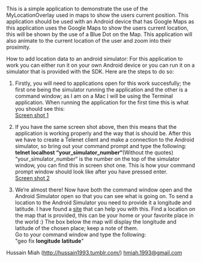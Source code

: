 This is a simple application to demonstrate the use
of the MyLocationOverlay used in maps to show the
users current position. This application should be used with 
an Android device that has Google Maps as this application
uses the Google Maps to show the users current location, this
will be shown by the use of a Blue Dot on the Map. This application will also
animate to the current location of the user and zoom into their
proximity.

How to add location data to an android
simulator:
For this application to work you
can either run it on your own Android
device or you can run it on a simulator that is provided with
the SDK. Here are the steps to do so:
	
1. Firstly, you will need to applications open
for this work succesfully; the first one being the
simulator running the application and the other
is a command window; as I am on a Mac I will be using
the Terminal application. When running the
application for the first time this is what you
should see this:<br/>
[Screen shot 1](http://cloud.github.com/downloads/Hussain1993/My-Location-Overlay-Example/ScreenShot2012-09-07at14.46.36.png)

2. If you have the same screen shot above, then this means that the application is
working properly and the way that is should be. After this we have to create 
a Telenet client and make a connection to the Android simulator, so bring
out your command prompt and type the following:<br/>
<b>telnet localhost “your_simulator_number“</b>(Without the quotes)<br/>
“your_simulator_number“ is the number on the top of the simulator
window, you can find this in screen shot one. This is how your command
prompt window should look like after you have pressed enter.<br/>
[Screen shot 2](http://cloud.github.com/downloads/Hussain1993/My-Location-Overlay-Example/Screen%20Shot%202012-09-07%20at%2015.16.39.png)

3. We’re almost there! Now have both the command window open and the Android Simulator open
so that you can see what is going on. To send a location to the Android Simulator you need to
provide it a longitude and latitude. I have found a <a href="http://www.findlatitudeandlongitude.com/">site</a> that can help you with this.
Find a location on the map that is provided, this can be your home or your favorite place in the world :) The box below the
map will display the longitude and latitude of the chosen place; keep a note of them.<br/>
Go to your command window and type the following:<br/>
"geo fix <b>longitude</b> <b>latitude</b>"


	
Hussain Miah (http://hussain1993.tumblr.com/)
hmiah.1993@gmail.com 